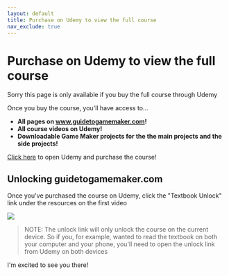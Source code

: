 ```yaml
---
layout: default
title: Purchase on Udemy to view the full course
nav_exclude: true
---
```


# Purchase on Udemy to view the full course

Sorry this page is only available if you buy the full course through Udemy

Once you buy the course, you'll have access to...

 * **All pages on www.guidetogamemaker.com!**
 * **All course videos on Udemy!**
 * **Downloadable Game Maker projects for the the main projects and the side projects!**

 [Click here](https://www.udemy.com/course/draft/4219462/?instructorPreviewMode=guest) to open Udemy and purchase the course!

 ## Unlocking guidetogamemaker.com

 Once you've purchased the course on Udemy, click the "Textbook Unlock" link under the resources on the first video

 ![](../images/textbook_unlock.png)

 > NOTE: The unlock link will only unlock the course on the current device. So if you, for example, wanted to read the textbook on both your computer and your phone, you'll need to open the unlock link from Udemy on both devices

 I'm excited to see you there!
